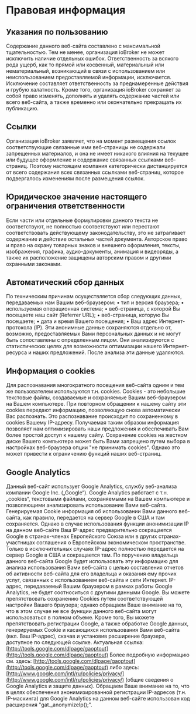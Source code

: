 # Правовая информация

## Указания по пользованию

Содержание данного веб-сайта составлено с максимальной тщательностью. Тем не менее, организация ioBroker не может исключить наличие отдельных ошибок. Ответственность за всякого рода ущерб, как то прямой или косвенный, материальный или нематериальный, возникающий в связи с использованием или неиспользованием предоставляемой информации, исключается. Исключение составляет ответственность за преднамеренные действия и грубую халатность. Кроме того, организация ioBroker сохраняет за собой право изменять, дополнять и удалять содержание частей или всего веб-сайта, а также временно или окончательно прекращать их публикацию.

## Ссылки

Oрганизация ioBroker заявляет, что на момент размещения ссылок соответствующие связанные ими веб-страницы не содержали запрещенных материалов, и она не имеет никакого влияния на текущее или будущее оформление и содержание связанных ссылками веб-страниц. Поэтому настоящим компания категорически дистанцируется от всего содержания всех связанных ссылками веб-страниц, которое подвергалось изменениям после размещения ссылок.

## Юридическое значение настоящего ограничения ответственности

Если части или отдельные формулировки данного текста не соответствуют, не полностью соответствуют или перестают соответствовать действующему законодательству, это не затрагивает содержание и действие остальных частей документа. Авторское право и право на охрану товарных знаков и внешнего оформления, тексты, изображения, графика, аудио-документы, анимация и видеоряды, а также их расположение защищены авторским правом и другими охранными законами.

## Автоматический сбор данных

По техническим причинам осуществляется сбор следующих данных, передаваемых нам Вашим веб-браузером: • тип и версия браузера; • используемая операционная система; • веб-страница, с которой Вы посещаете наш сайт (Referrer URL); • веб-страница, которую Вы посещаете; • дата и время Вашего посещения; • Ваш адрес Интернет-протокола (IP). Эти анонимные данные сохраняются отдельно от, возможно, предоставляемых Вами персональных данных и не могут быть сопоставлены с определенным лицом. Они анализируются с статистических целях для возможности оптимизации нашего Интернет-ресурса и наших предложений. После анализа эти данные удаляются.

## Информация о сookies

Для распознавания многократного посещения веб-сайта одним и тем же пользователем используются т.н. сookies. Cookies - это небольшие текстовые файлы, создаваемые и сохраняемые Вашим веб-браузером на Вашем компьютере. При повторном обращении к нашему сайту эти сookies передают информацию, позволяющую снова автоматически Вас распознать. Это распознавание происходит по сохраненному в сookies Вашему IP-адресу. Получаемая таким образом информация позволяет нам оптимизировать наши предложения и обеспечивать Вам более простой доступ к нашему сайту. Сохранение сookies на жестком диске Вашего компьютера может быть Вами запрещено путем выбора в настройках веб-браузера опции "не принимать сookies". Однако это может привести к ограничению функций наших веб-страниц.

## Google Analytics

Данный веб-сайт использует Google Analytics, службу веб-анализа компании Google Inc. („Google“). Google Analytics работает с т.н. „сookies“, текстовыми файлами, сохраняемыми на Вашем компьютере и позволяющими анализировать использование Вами веб-сайта. Генерируемая Cookie информация об использовании Вами данного веб-сайта, как правило, передается на сервер Google в США и там сохраняется. Однако в случае использования функции анонимизации IP на данном веб-сайте Ваш IP-адрес предварительно сокращается Google в странах-членах Европейского Союза или в других странах-участницах соглашения о Европейском экономическом пространстве. Только в исключительных случаях IP-адрес полностью передается на сервер Google в США и сокращается там. По поручению владельца данного веб-сайта Google будет использовать эту информацию для анализа использования Вами веб-сайта с целью составления отчетов об активности веб-сайта для его владельца и оказания ему прочих услуг, связанных с использованием веб-сайта и сети Интернет. IP-адрес, передаваемый Вашим браузером в рамках работы Google Analytics, не будет соотноситься с другими данными Google. Вы можете препятствовать сохранению Cookies путем соответствующей настройки Вашего браузера; однако обращаем Ваше внимание на то, что в этом случае не все функции данного веб-сайта могут использоваться в полном объеме. Кроме того, Вы можете препятствовать регистрации Google, а также обработке Google данных, генерируемых Cookie и касающихся использования Вами веб-сайта (вкл. Ваш IP-адрес), скачав и установив расширение браузера, доступное по следующей ссылке. Актуальная ссылка: [http://tools.google.com/dlpage/gaoptout](http://tools.google.com/dlpage/gaoptout) Более подробную информацию см. здесь: [http://tools.google.com/dlpage/gaoptout](http://tools.google.com/dlpage/gaoptout) либо здесь: [http://www.google.com/intl/ru/policies/privacy/](http://www.google.com/intl/ru/policies/privacy/) (общие сведения о Google Analytics и защите данных). Обращаем Ваше внимание на то, что в целях обеспечения анонимизированной регистрации IP-адресов (т.н. IP-маскинга) для Google Analytics на данном веб-сайте использован код расширения "gat._anonymizeIp();".